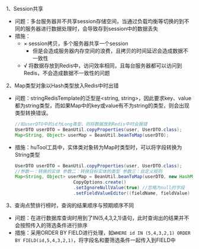 1、Session共享

- 问题：多台服务器并不共享session存储空间，当通过负载均衡等切换的到不同的服务器进行数据处理时，会导致存到session中的数据丢失
- 措施：
    - × session拷贝，多个服务器共享一个session
        - 但是会造成服务器内存空间的浪费，且拷贝的时间延迟会造成数据不一致性
    - √ 将数据存放到Redis中，访问效率相同，且每台服务器都可以访问到Redis，不会造成数据不一致性的问题

2、Map类型对象以Hash类型放入Redis中时出错

- 问题：stringRedisTemplate的泛型是<string, string>，因此要求key、value都为string类型，而如果Map中的key或value有不为string的类型，则会出现类型转换错误。

    ```java
    //如userDTO中的id为Long类型，则将数据放到Redis中时会报错
    UserDTO userDTO = BeanUtil.copyProperties(user, UserDTO.class);
    Map<String, Object> userMap = BeanUtil.beanToMap(userDTO);
    ```

- 措施：huTool工具中，实体类对象转为Map时类型时，可以将字段转换为String类型

    ```java
    UserDTO userDTO = BeanUtil.copyProperties(user, UserDTO.class);
    //参数一：转换的实体 参数二：转换目标实体的类型 参数三：自定义规则
    Map<String, Object> userMap = BeanUtil.beanToMap(userDTO, new HashMap<>(),
                          CopyOptions.create()
                          .setIgnoreNullValue(true) //忽略为null的字段
                          .setFieldValueEditor((fieldName, fieldValue) -> fieldValue.toString())); //所有字段的类型转为string
    ```


3、查询点赞排行榜时，查询的结果顺序与预期顺序不同

- 问题：在进行数据库查询时用到了IN(5,4,3,2,1)语句，此时查询出的结果并不会按照传入的筛选条件进行排序
- 措施：采用ORDER BY FIELD进行处理，如`WHERE id IN (5,4,3,2,1) ORDER BY FIELD(id,5,4,3,2,1)`，将字段名和要筛选条件一起传入到FIELD中
